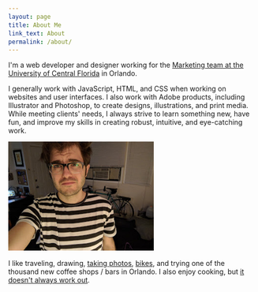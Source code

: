 ```yaml
---
layout: page
title: About Me
link_text: About
permalink: /about/
---
```


I'm a web developer and designer working for the <a href="https://brand.ucf.edu/about-ucf-marketing/">Marketing team at the University of Central Florida</a> in Orlando.

I generally work with JavaScript, HTML, and CSS when working on websites and user interfaces. I also work with Adobe products, including Illustrator and Photoshop, to create designs, illustrations, and print media. While meeting clients' needs, I always strive to learn something new, have fun, and improve my skills in creating robust, intuitive, and eye-catching work.

<img src="/img/me-stripes.png" class="center" alt=""/>

I like traveling, drawing, <a href="https://www.flickr.com/photos/superdeathsquid/">taking photos</a>, <a href="http://www.youtube.com/watch?v=kZ4n_LMyrTE">bikes</a>, and trying one of the thousand new coffee shops / bars in Orlando. I also enjoy cooking, but <a href="https://www.youtube.com/watch?v=RBPI3oKhyyg">it doesn't always work out</a>.
